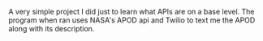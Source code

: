 A very simple project I did just to learn what APIs are on a base level. The program when ran uses NASA's APOD api and Twilio to text me the APOD along with its description.
